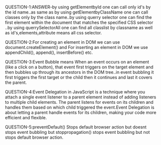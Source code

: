 QUESTION-1:ANSWER-by using getElementbyId one can call only id's by the id name..as same as by using getElementbyClassName one can call classes only by the class name..by using querry selector one can find the first element within the document that matches the specified CSS selector ..by using querrySelectorAll one can find all classlist by classname as well as id's,elements,attribute means all css selector.

QUESTION-2:For creating an element in DOM we can use document.createElement() and For inserting an element in DOM we use appendChild(), append(), insertBefore() etc.

QUESTION-3:Event Bubble means When an event occurs on an element (like a click on a button), that event first triggers on the target element and then bubbles up through its ancestors in the DOM tree..in event bubbling it first triggers the first target or the child then it continues and last it covers the parent.

QUESTION-4:Event Delegation in JavaScript is a technique where you attach a single event listener to a parent element instead of adding listeners to multiple child elements. The parent listens for events on its children and handles them based on which child triggered the event.Event Delegation is about letting a parent handle events for its children, making your code more efficient and flexible.

QUESTION-5:preventDefault() Stops default browser action but doesnt stops event bubbling but stoppropagation() stops event bubbling but not stops default browser action.
